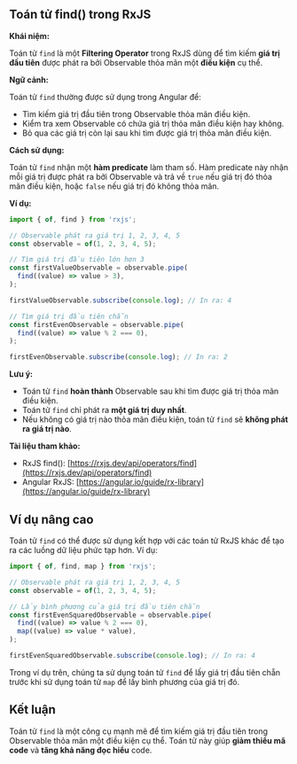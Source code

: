 ## Toán tử find() trong RxJS

**Khái niệm:**

Toán tử `find` là một **Filtering Operator** trong RxJS dùng để tìm kiếm **giá trị đầu tiên** được phát ra bởi Observable thỏa mãn một **điều kiện** cụ thể.

**Ngữ cảnh:**

Toán tử `find` thường được sử dụng trong Angular để:

* Tìm kiếm giá trị đầu tiên trong Observable thỏa mãn điều kiện.
* Kiểm tra xem Observable có chứa giá trị thỏa mãn điều kiện hay không.
* Bỏ qua các giá trị còn lại sau khi tìm được giá trị thỏa mãn điều kiện.

**Cách sử dụng:**

Toán tử `find` nhận một **hàm predicate** làm tham số. Hàm predicate này nhận mỗi giá trị được phát ra bởi Observable và trả về `true` nếu giá trị đó thỏa mãn điều kiện, hoặc `false` nếu giá trị đó không thỏa mãn.

**Ví dụ:**

```typescript
import { of, find } from 'rxjs';

// Observable phát ra giá trị 1, 2, 3, 4, 5
const observable = of(1, 2, 3, 4, 5);

// Tìm giá trị đầu tiên lớn hơn 3
const firstValueObservable = observable.pipe(
  find((value) => value > 3),
);

firstValueObservable.subscribe(console.log); // In ra: 4

// Tìm giá trị đầu tiên chẵn
const firstEvenObservable = observable.pipe(
  find((value) => value % 2 === 0),
);

firstEvenObservable.subscribe(console.log); // In ra: 2
```

**Lưu ý:**

* Toán tử `find` **hoàn thành** Observable sau khi tìm được giá trị thỏa mãn điều kiện.
* Toán tử `find` chỉ phát ra **một giá trị duy nhất**.
* Nếu không có giá trị nào thỏa mãn điều kiện, toán tử `find` sẽ **không phát ra giá trị nào**.

**Tài liệu tham khảo:**

* RxJS find(): [https://rxjs.dev/api/operators/find](https://rxjs.dev/api/operators/find)
* Angular RxJS: [https://angular.io/guide/rx-library](https://angular.io/guide/rx-library)

## Ví dụ nâng cao

Toán tử `find` có thể được sử dụng kết hợp với các toán tử RxJS khác để tạo ra các luồng dữ liệu phức tạp hơn. Ví dụ:

```typescript
import { of, find, map } from 'rxjs';

// Observable phát ra giá trị 1, 2, 3, 4, 5
const observable = of(1, 2, 3, 4, 5);

// Lấy bình phương của giá trị đầu tiên chẵn
const firstEvenSquaredObservable = observable.pipe(
  find((value) => value % 2 === 0),
  map((value) => value * value),
);

firstEvenSquaredObservable.subscribe(console.log); // In ra: 4
```

Trong ví dụ trên, chúng ta sử dụng toán tử `find` để lấy giá trị đầu tiên chẵn trước khi sử dụng toán tử `map` để lấy bình phương của giá trị đó.

## Kết luận

Toán tử `find` là một công cụ mạnh mẽ để tìm kiếm giá trị đầu tiên trong Observable thỏa mãn một điều kiện cụ thể. Toán tử này giúp **giảm thiểu mã code** và **tăng khả năng đọc hiểu** code.
